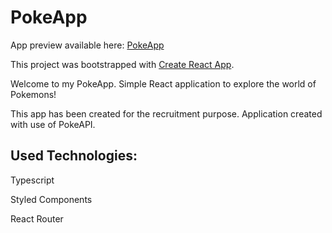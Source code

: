 # PokeApp

App preview available here: [PokeApp](http://AndrzejBugdol.github.io/PokeApp-VL)

This project was bootstrapped with [Create React App](https://github.com/facebook/create-react-app).

Welcome to my PokeApp. Simple React application to explore the world of Pokemons!

This app has been created for the recruitment purpose. Application created with use of PokeAPI.

## Used Technologies:

Typescript

Styled Components

React Router
